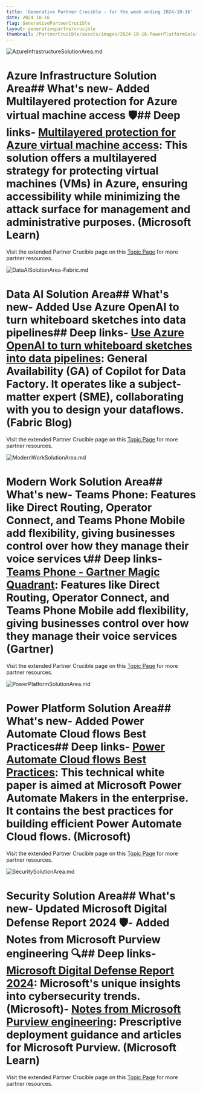 ```yaml
---
title: 'Generative Partner Crucible - for the week ending 2024-10-16'
date: 2024-10-16
flag: GenerativePartnerCrucible
layout: generativepartnercrucible
thumbnail: /PartnerCrucible/assets/images/2024-10-16-PowerPlatformSolutionArea.md-image.png
---
```

![ AzureInfrastructureSolutionArea.md ]( /PartnerCrucible/assets/images/2024-10-16-AzureInfrastructureSolutionArea.md-image.png )
# Azure Infrastructure Solution Area## What's new- Added Multilayered protection for Azure virtual machine access 🛡️## Deep links- [Multilayered protection for Azure virtual machine access](https://learn.microsoft.com/en-us/azure/architecture/solution-ideas/articles/multilayered-protection-azure-vm): This solution offers a multilayered strategy for protecting virtual machines (VMs) in Azure, ensuring accessibility while minimizing the attack surface for management and administrative purposes. (Microsoft Learn)

Visit the extended Partner Crucible page on this [Topic Page](https://lagimik.github.io/PartnerCrucible/AzureInfrastructureSolutionArea) for more partner resources.

![ DataAISolutionArea-Fabric.md ]( /PartnerCrucible/assets/images/2024-10-16-DataAISolutionArea-Fabric.md-image.png )
# Data AI Solution Area## What's new- Added Use Azure OpenAI to turn whiteboard sketches into data pipelines## Deep links- [Use Azure OpenAI to turn whiteboard sketches into data pipelines](https://blog.fabric.microsoft.com/en-US/blog/use-azure-openai-to-turn-whiteboard-sketches-into-data-pipelines/): General Availability (GA) of Copilot for Data Factory. It operates like a subject-matter expert (SME), collaborating with you to design your dataflows. (Fabric Blog)

Visit the extended Partner Crucible page on this [Topic Page](https://lagimik.github.io/PartnerCrucible/DataAISolutionArea-Fabric) for more partner resources.

![ ModernWorkSolutionArea.md ]( /PartnerCrucible/assets/images/2024-10-16-ModernWorkSolutionArea.md-image.png )
# Modern Work Solution Area## What's new- **Teams Phone**: Features like Direct Routing, Operator Connect, and Teams Phone Mobile add flexibility, giving businesses control over how they manage their voice services 📞## Deep links- [Teams Phone - Gartner Magic Quadrant](https://www.linkedin.com/posts/eugenezozulya_gartnermagicquadrant-ucaas-teamsphone-activity-7251261422020521984-_Csa?utm_source=share&utm_medium=member_desktop): Features like Direct Routing, Operator Connect, and Teams Phone Mobile add flexibility, giving businesses control over how they manage their voice services (Gartner)

Visit the extended Partner Crucible page on this [Topic Page](https://lagimik.github.io/PartnerCrucible/ModernWorkSolutionArea) for more partner resources.

![ PowerPlatformSolutionArea.md ]( /PartnerCrucible/assets/images/2024-10-16-PowerPlatformSolutionArea.md-image.png )
# Power Platform Solution Area## What's new- Added Power Automate Cloud flows Best Practices## Deep links- [Power Automate Cloud flows Best Practices](https://go.microsoft.com/fwlink/?linkid=2290320): This technical white paper is aimed at Microsoft Power Automate Makers in the enterprise. It contains the best practices for building efficient Power Automate Cloud flows. (Microsoft)

Visit the extended Partner Crucible page on this [Topic Page](https://lagimik.github.io/PartnerCrucible/PowerPlatformSolutionArea) for more partner resources.

![ SecuritySolutionArea.md ]( /PartnerCrucible/assets/images/2024-10-16-SecuritySolutionArea.md-image.png )
# Security Solution Area## What's new- Updated Microsoft Digital Defense Report 2024 🛡️- Added Notes from Microsoft Purview engineering 🔍## Deep links- [Microsoft Digital Defense Report 2024](http://aka.ms/MDDR): Microsoft's unique insights into cybersecurity trends. (Microsoft)- [Notes from Microsoft Purview engineering](https://learn.microsoft.com/en-us/purview/deploymentmodels/): Prescriptive deployment guidance and articles for Microsoft Purview. (Microsoft Learn)

Visit the extended Partner Crucible page on this [Topic Page](https://lagimik.github.io/PartnerCrucible/SecuritySolutionArea) for more partner resources.

